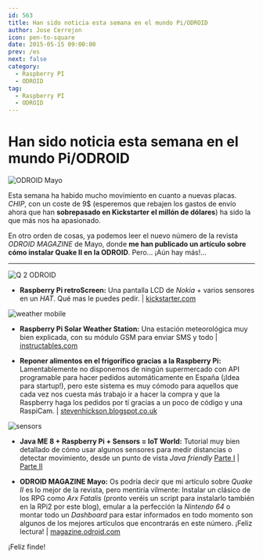 ```yaml
---
id: 563
title: Han sido noticia esta semana en el mundo Pi/ODROID
author: Jose Cerrejon
icon: pen-to-square
date: 2015-05-15 09:00:00
prev: /es
next: false
category:
  - Raspberry PI
  - ODROID
tag:
  - Raspberry PI
  - ODROID
---
```


# Han sido noticia esta semana en el mundo Pi/ODROID

![ODROID Mayo](/images/2015/05/odroid_mag_may.png)

Esta semana ha habido mucho movimiento en cuanto a nuevas placas. *CHIP*, con un coste de 9$ (esperemos que rebajen los gastos de envío ahora que han **sobrepasado en Kickstarter el millón de dólares**) ha sido la que más nos ha apasionado. 

En otro orden de cosas, ya podemos leer el nuevo número de la revista *ODROID MAGAZINE* de Mayo, donde **me han publicado un artículo sobre cómo instalar Quake II en la ODROID**. Pero... ¡Aún hay más!...

- - -
![Q 2 ODROID](/images/2015/05/quake2-odroid_mag.png)

* **Raspberry Pi retroScreen:** Una pantalla LCD de *Nokia* + varios sensores en un *HAT*. Qué mas le puedes pedir. | [kickstarter.com](https://www.kickstarter.com/projects/1635775527/raspberry-pi-retroscreen)

![weather mobile](/images/2015/05/weather_station.png)

* **Raspberry Pi Solar Weather Station:** Una estación meteorológica muy bien explicada, con su módulo GSM para enviar SMS y todo | [instructables.com](http://www.instructables.com/id/Raspberry-Pi-Solar-Weather-Station/?ALLSTEPS)

* **Reponer alimentos en el frigorífico gracias a la Raspberry Pi:** Lamentablemente no disponemos de ningún supermercado con API programable para hacer pedidos automáticamente en España (¡Idea para startup!), pero este sistema es muy cómodo para aquellos que cada vez nos cuesta más trabajo ir a hacer la compra y que la Raspberry haga los pedidos por tí gracias a un poco de código y una RaspiCam.  | [stevenhickson.blogspot.co.uk](http://stevenhickson.blogspot.co.uk/2015/05/getting-your-fridge-to-order-food-for.html)

![sensors](/images/2015/05/sensors.gif)

* **Java ME 8 + Raspberry Pi + Sensors = IoT World:** Tutorial muy bien detallado de cómo usar algunos sensores para medir distancias  o detectar movimiento, desde un punto de vista *Java friendly* [Parte I](http://www.oracle.com/technetwork/articles/java/cruz-gpio-2295970.html) | [Parte II](https://community.oracle.com/docs/DOC-914698) 

* **ODROID MAGAZINE Mayo:** Os podría decir que mi artículo sobre *Quake II* es lo mejor de la revista, pero mentiría vilmente: Instalar un clásico de los RPG como *Arx Fatalis* (pronto veréis un script para instalarlo también en la RPi2 por este blog), emular a la perfección la *Nintendo 64* o montar todo un *Dashboard* para estar informados en todo momento son algunos de los mejores artículos que encontrarás en este número. ¡Feliz lectura! | [magazine.odroid.com](http://magazine.odroid.com)

¡Feliz finde!